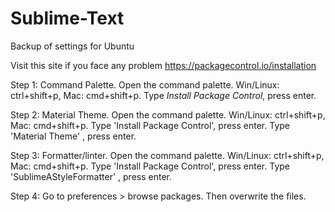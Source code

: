 # Sublime-Text
Backup of settings for Ubuntu

Visit this site if you face any problem
https://packagecontrol.io/installation



Step 1: Command Palette.
Open the command palette.
Win/Linux: ctrl+shift+p, Mac: cmd+shift+p.
Type *Install Package Control*, press enter.

Step 2: Material Theme.
Open the command palette.
Win/Linux: ctrl+shift+p, Mac: cmd+shift+p.
Type 'Install Package Control', press enter.
Type 'Material Theme' , press enter.

Step 3: Formatter/linter.
Open the command palette.
Win/Linux: ctrl+shift+p, Mac: cmd+shift+p.
Type 'Install Package Control', press enter.
Type 'SublimeAStyleFormatter' , press enter.

Step 4:
Go to preferences >  browse packages.
Then overwrite the files.
